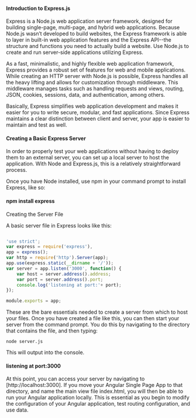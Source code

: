 #### Introduction to Express.js

Express is a Node.js web application server framework, designed for building single-page, multi-page, and hybrid web applications. Because Node.js wasn’t developed to build websites, the Express framework is able to layer in built-in web application features and the Express API--the structure and functions you need to actually build a website. Use Node.js to create and run server-side applications utilizing Express.

As a fast, minimalistic, and highly flexible web application framework, Express provides a robust set of features for web and mobile applications. While creating an HTTP server with Node.js is possible, Express handles all the heavy lifting and allows for customization through middleware. This middleware manages tasks such as handling requests and views, routing, JSON, cookies, sessions, data, and authentication, among others.

Basically, Express simplifies web application development and makes it easier for you to write secure, modular, and fast applications. Since Express maintains a clear distinction between client and server, your app is easier to maintain and test as well.

#### Creating a Basic Express Server

In order to properly test your web applications without having to deploy them to an external server, you can set up a local server to host the application. With Node and Express.js, this is a relatively straightforward process.

Once you have Node installed, use npm in your command prompt to install Express, like so:

#### npm install express

Creating the Server File

A basic server file in Express looks like this:

```javascript

'use strict';
var express = require('express'),
app = express();
var http = require('http').Server(app);
app.use(express.static(__dirname + '/'));
var server = app.listen('3000', function() {
    var host = server.address().address;
    var port = server.address().port;
    console.log('listening at port:'+ port);
});

module.exports = app;
```

These are the bare essentials needed to create a server from which to host your files. Once you have created a file like this, you can then start your server from the command prompt. You do this by navigating to the directory that contains the file, and then typing:

`node server.js`

This will output into the console.

#### listening at port:3000

At this point, you can access your server by navigating to [http://localhost:3000]. If you move your Angular Single Page App to that directory, and name the main view file index.html, you will then be able to run your Angular application locally. This is essential as you begin to modify the configuration of your Angular application, test routing configuration, and use data.
